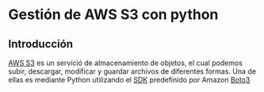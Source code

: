 # Gestión de AWS S3 con python

## Introducción
[AWS S3](https://aws.amazon.com/es/s3/) es un servició de almacenamiento de objetos, el cual podemos subir, descargar, modificar y guardar archivos de diferentes formas. Una de ellas es mediante Python utilizando el [SDK](https://es.wikipedia.org/wiki/Kit_de_desarrollo_de_software#:~:text=Un%20kit%20de%20desarrollo%20de,de%20software%2C%20entornos%20de%20trabajo%2C) predefinido por Amazon [Boto3](https://aws.amazon.com/es/sdk-for-python/)
